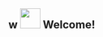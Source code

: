 ## w <img src="https://media3.giphy.com/media/v1.Y2lkPTc5MGI3NjExeXV2NXo1b2plZXo1OHllcnd2d3BnbnM5aml0bWZ1OTk1MWNzMGtpayZlcD12MV9pbnRlcm5hbF9naWZfYnlfaWQmY3Q9Zw/YnexM9LwlwGu4Z1QnS/giphy.webp" width="40px"> Welcome!
<!--
**GhostMasterSc/GhostMasterSc** is a ✨ _special_ ✨ repository because its `README.md` (this file) appears on your GitHub profile.

Here are some ideas to get you started:

- 🔭 I’m currently working on ...
- 🌱 I’m currently learning ...
- 👯 I’m looking to collaborate on ...
- 🤔 I’m looking for help with ...
- 💬 Ask me about ...
- 📫 How to reach me: ...
- 😄 Pronouns: ...
- ⚡ Fun fact: ...
-->
